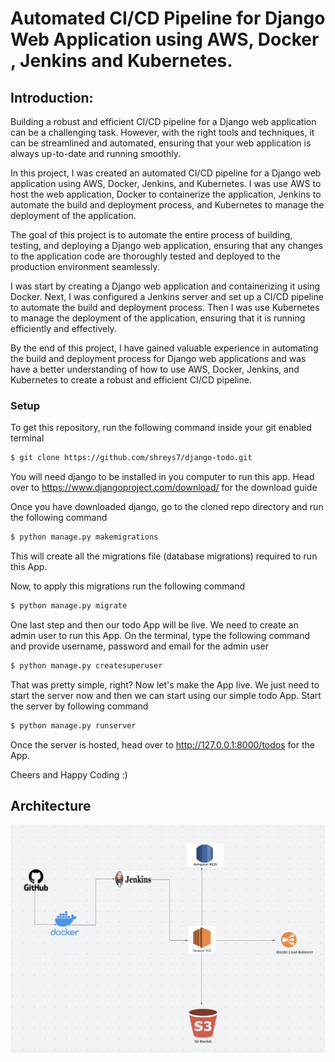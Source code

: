 # Automated CI/CD Pipeline for Django Web Application using AWS, Docker , Jenkins and Kubernetes.


## Introduction:

Building a robust and efficient CI/CD pipeline for a Django web application can be a challenging task. However, with the right tools and techniques, it can be streamlined and automated, ensuring that your web application is always up-to-date and running smoothly.

In this project, I was created an automated CI/CD pipeline for a Django web application using AWS, Docker, Jenkins, and Kubernetes. I was use AWS to host the web application, Docker to containerize the application, Jenkins to automate the build and deployment process, and Kubernetes to manage the deployment of the application.

The goal of this project is to automate the entire process of building, testing, and deploying a Django web application, ensuring that any changes to the application code are thoroughly tested and deployed to the production environment seamlessly.

I was start by creating a Django web application and containerizing it using Docker. Next, I was configured a Jenkins server and set up a CI/CD pipeline to automate the build and deployment process. Then I was use Kubernetes to manage the deployment of the application, ensuring that it is running efficiently and effectively.

By the end of this project, I have gained valuable experience in automating the build and deployment process for Django web applications and was have a better understanding of how to use AWS, Docker, Jenkins, and Kubernetes to create a robust and efficient CI/CD pipeline.



### Setup
To get this repository, run the following command inside your git enabled terminal
```bash
$ git clone https://github.com/shreys7/django-todo.git
```
You will need django to be installed in you computer to run this app. Head over to https://www.djangoproject.com/download/ for the download guide

Once you have downloaded django, go to the cloned repo directory and run the following command

```bash
$ python manage.py makemigrations
```

This will create all the migrations file (database migrations) required to run this App.

Now, to apply this migrations run the following command
```bash
$ python manage.py migrate
```

One last step and then our todo App will be live. We need to create an admin user to run this App. On the terminal, type the following command and provide username, password and email for the admin user
```bash
$ python manage.py createsuperuser
```

That was pretty simple, right? Now let's make the App live. We just need to start the server now and then we can start using our simple todo App. Start the server by following command

```bash
$ python manage.py runserver
```

Once the server is hosted, head over to http://127.0.0.1:8000/todos for the App.

Cheers and Happy Coding :)


## Architecture 

<img width="1396" alt="image" src="https://raw.githubusercontent.com/ahmad24mliwala/images/main/To-do-list%20devops%20project%20architecture.png?raw=true">
